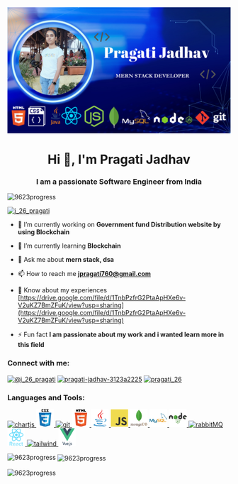<img src="./banner.png" alt="banner"/>

<h1 align="center">Hi 👋, I'm Pragati Jadhav</h1>
<h3 align="center">I am a passionate Software Engineer from India</h3>

<p align="left"> <img src="https://komarev.com/ghpvc/?username=9623progress&label=Profile%20views&color=0e75b6&style=flat" alt="9623progress" /> </p>



<p align="left"> <a href="https://twitter.com/@j_26_pragati" target="blank"><img src="https://img.shields.io/twitter/follow/@j_26_pragati?logo=twitter&style=for-the-badge" alt="j_26_pragati" /></a> </p>

- 🔭 I’m currently working on **Government fund Distribution website by using Blockchain**

- 🌱 I’m currently learning **Blockchain**

- 💬 Ask me about **mern stack, dsa**

- 📫 How to reach me **jpragati760@gmail.com**

- 📄 Know about my experiences [https://drive.google.com/file/d/1TnbPzfrG2PtaApHXe6v-V2uKZ7BmZFuK/view?usp=sharing](https://drive.google.com/file/d/1TnbPzfrG2PtaApHXe6v-V2uKZ7BmZFuK/view?usp=sharing)

- ⚡ Fun fact **I am passionate about my work and i wanted learn more in this field**

<h3 align="left">Connect with me:</h3>
<p align="left">
<a href="https://twitter.com/@j_26_pragati" target="blank"><img align="center" src="https://raw.githubusercontent.com/rahuldkjain/github-profile-readme-generator/master/src/images/icons/Social/twitter.svg" alt="@j_26_pragati" height="30" width="40" /></a>
<a href="https://linkedin.com/in/pragati-jadhav-3123a2225" target="blank"><img align="center" src="https://raw.githubusercontent.com/rahuldkjain/github-profile-readme-generator/master/src/images/icons/Social/linked-in-alt.svg" alt="pragati-jadhav-3123a2225" height="30" width="40" /></a>
<a href="https://www.leetcode.com/pragati_26" target="blank"><img align="center" src="https://raw.githubusercontent.com/rahuldkjain/github-profile-readme-generator/master/src/images/icons/Social/leet-code.svg" alt="pragati_26" height="30" width="40" /></a>
</p>

<h3 align="left">Languages and Tools:</h3>
<p align="left"> <a href="https://www.chartjs.org" target="_blank" rel="noreferrer"> <img src="https://www.chartjs.org/media/logo-title.svg" alt="chartjs" width="40" height="40"/> </a> <a href="https://www.w3schools.com/css/" target="_blank" rel="noreferrer"> <img src="https://raw.githubusercontent.com/devicons/devicon/master/icons/css3/css3-original-wordmark.svg" alt="css3" width="40" height="40"/> </a> <a href="https://git-scm.com/" target="_blank" rel="noreferrer"> <img src="https://www.vectorlogo.zone/logos/git-scm/git-scm-icon.svg" alt="git" width="40" height="40"/> </a> <a href="https://www.w3.org/html/" target="_blank" rel="noreferrer"> <img src="https://raw.githubusercontent.com/devicons/devicon/master/icons/html5/html5-original-wordmark.svg" alt="html5" width="40" height="40"/> </a> <a href="https://www.java.com" target="_blank" rel="noreferrer"> <img src="https://raw.githubusercontent.com/devicons/devicon/master/icons/java/java-original.svg" alt="java" width="40" height="40"/> </a> <a href="https://developer.mozilla.org/en-US/docs/Web/JavaScript" target="_blank" rel="noreferrer"> <img src="https://raw.githubusercontent.com/devicons/devicon/master/icons/javascript/javascript-original.svg" alt="javascript" width="40" height="40"/> </a> <a href="https://www.mongodb.com/" target="_blank" rel="noreferrer"> <img src="https://raw.githubusercontent.com/devicons/devicon/master/icons/mongodb/mongodb-original-wordmark.svg" alt="mongodb" width="40" height="40"/> </a> <a href="https://www.mysql.com/" target="_blank" rel="noreferrer"> <img src="https://raw.githubusercontent.com/devicons/devicon/master/icons/mysql/mysql-original-wordmark.svg" alt="mysql" width="40" height="40"/> </a> <a href="https://nodejs.org" target="_blank" rel="noreferrer"> <img src="https://raw.githubusercontent.com/devicons/devicon/master/icons/nodejs/nodejs-original-wordmark.svg" alt="nodejs" width="40" height="40"/> </a> <a href="https://www.rabbitmq.com" target="_blank" rel="noreferrer"> <img src="https://www.vectorlogo.zone/logos/rabbitmq/rabbitmq-icon.svg" alt="rabbitMQ" width="40" height="40"/> </a> <a href="https://reactjs.org/" target="_blank" rel="noreferrer"> <img src="https://raw.githubusercontent.com/devicons/devicon/master/icons/react/react-original-wordmark.svg" alt="react" width="40" height="40"/> </a> <a href="https://tailwindcss.com/" target="_blank" rel="noreferrer"> <img src="https://www.vectorlogo.zone/logos/tailwindcss/tailwindcss-icon.svg" alt="tailwind" width="40" height="40"/> </a> <a href="https://vuejs.org/" target="_blank" rel="noreferrer"> <img src="https://raw.githubusercontent.com/devicons/devicon/master/icons/vuejs/vuejs-original-wordmark.svg" alt="vuejs" width="40" height="40"/> </a> </p>

<p><img align="left" src="https://github-readme-stats.vercel.app/api/top-langs?username=9623progress&show_icons=true&locale=en&layout=compact" alt="9623progress" /></p>

<p>&nbsp;<img align="center" src="https://github-readme-stats.vercel.app/api?username=9623progress&show_icons=true&locale=en" alt="9623progress" /></p>

<p><img align="center" src="https://github-readme-streak-stats.herokuapp.com/?user=9623progress&" alt="9623progress" /></p>
